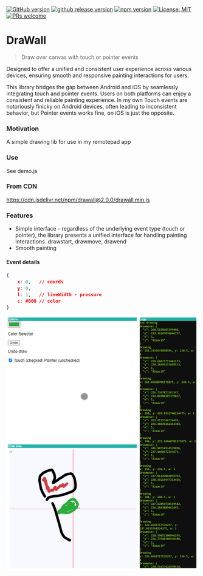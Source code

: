 [![GitHub version](https://badge.fury.io/gh/csegura%2Fdrawall.svg)](https://badge.fury.io/gh/csegura%2Fdrawall) [![github release version](https://img.shields.io/github/v/release/csegura/drawall.svg?include_prereleases)](https://github.com/csegura/drawall/releases/latest) [![npm version](https://badge.fury.io/js/drawall.svg)](https://badge.fury.io/js/drawall) [![License: MIT](https://img.shields.io/badge/License-MIT-yellow.svg)](https://opensource.org/licenses/MIT) [![PRs welcome](https://img.shields.io/badge/PRs-welcome-ff69b4.svg)](https://github.com/csegura/drawall/issues?q=is%3Aissue+is%3Aopen+label%3A%22help+wanted%22)

# DraWall

> Draw over canvas with touch or pointer events

Designed to offer a unified and consistent user experience across various devices, ensuring smooth and responsive painting interactions for users.

This library bridges the gap between Android and iOS by seamlessly integrating touch and pointer events. Users on both platforms can enjoy a consistent and reliable painting experience. In my own Touch events are notoriously finicky on Android devices, often leading to inconsistent behavior, but Pointer events works fine, on iOS is just the opposite.

### Motivation

A simple drawing lib for use in my remotepad app

### Use

See demo.js

### From CDN

https://cdn.jsdelivr.net/npm/drawall@2.0.0/drawall.min.js

### Features

- Simple interface - regardless of the underlying event type (touch or pointer), the library presents a unified interface for handling painting interactions. drawstart, drawmove,  drawend
- Smooth painting 

#### Event details 

``` json
{
    x: 0,   // coords
    y: 0, 
    l: 1,   // lineWidth - pressure
    c: #000 // color 
}
```

![Screenshot](img/screenshot.png)

